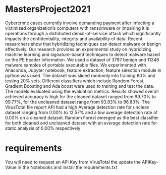 # MastersProject2021
Cybercrime cases currently involve demanding payment after infecting a victimized
organization’s computers with ransomware or impairing it is operations through a
distributed denial-of-service attack which significantly impacts the confidentiality, integrity and availability of data. Recent researchers show that hybridizing techniques
can detect malware or benign effectively. Our research provides an experimental
study on hybridizing machine learning and signature-based techniques to detect malware based on the PE header information. We used a dataset of 3787 benign and
11348 malware samples of portable executable files. We experimented with Anaconda,
Jupyter notebook, feature extraction, feature selection module in python was used.
The dataset was sliced randomly into training 80% and testing 20% sets. Different
classifiers which include Random Forest, Gradient Boosting and Ada boost were used
to training and test the data. The models evaluated using the evaluation metrics.
Results showed overall achieved accuracy is high for the cleaned dataset ranged from
99.70% to 99.77%, for the uncleaned dataset range from 93.83% to 96.83%. The
VirusTotal file report API had a high Average detection rate for unclean dataset
ranging from 0.00% to 12.57% and a low average detection rate of 0.00% on a cleaned
dataset. Random Forest emerged as the best classifier for both cleaned and uncleaned
dataset with an average detection rate for static analysis of 0.00% respectively
# requirements
You will need to request an API Key from VirusTotal the update the APIKey-Value in the Notebooks and install the requirements.txt
